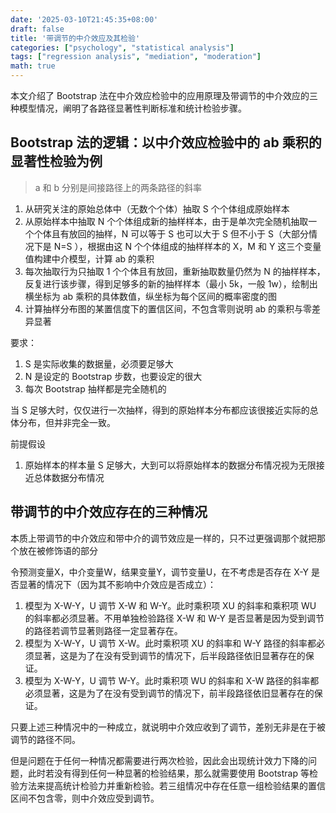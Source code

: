 ```yaml
---
date: '2025-03-10T21:45:35+08:00'
draft: false
title: '带调节的中介效应及其检验'
categories: ["psychology", "statistical analysis"]
tags: ["regression analysis", "mediation", "moderation"]
math: true
---
```


本文介绍了 Bootstrap 法在中介效应检验中的应用原理及带调节的中介效应的三种模型情况，阐明了各路径显著性判断标准和统计检验步骤。

<!--more-->

## Bootstrap 法的逻辑：以中介效应检验中的 ab 乘积的显著性检验为例

> a 和 b 分别是间接路径上的两条路径的斜率


1. 从研究关注的原始总体中（无数个个体）抽取 S 个个体组成原始样本
2. 从原始样本中抽取 N 个个体组成新的抽样样本，由于是单次完全随机抽取一个个体且有放回的抽样，N 可以等于 S 也可以大于 S 但不小于 S（大部分情况下是 N=S ），根据由这 N 个个体组成的抽样样本的 X，M 和 Y 这三个变量值构建中介模型，计算 ab 的乘积
3. 每次抽取行为只抽取 1 个个体且有放回，重新抽取数量仍然为 N 的抽样样本，反复进行该步骤，得到足够多的新的抽样样本（最小 5k，一般 1w），绘制出横坐标为 ab 乘积的具体数值，纵坐标为每个区间的概率密度的图
4. 计算抽样分布图的某置信度下的置信区间，不包含零则说明 ab 的乘积与零差异显著

要求：

1. S 是实际收集的数据量，必须要足够大
2. N 是设定的 Bootstrap 步数，也要设定的很大
3. 每次 Bootstrap 抽样都是完全随机的

当 S 足够大时，仅仅进行一次抽样，得到的原始样本分布都应该很接近实际的总体分布，但并非完全一致。

前提假设

1. 原始样本的样本量 S 足够大，大到可以将原始样本的数据分布情况视为无限接近总体数据分布情况

## 带调节的中介效应存在的三种情况

本质上带调节的中介效应和带中介的调节效应是一样的，只不过更强调那个就把那个放在被修饰语的部分

令预测变量X，中介变量W，结果变量Y，调节变量U，在不考虑是否存在 X-Y 是否显著的情况下（因为其不影响中介效应是否成立）：

1. 模型为 X-W-Y，U 调节 X-W 和 W-Y。此时乘积项 XU 的斜率和乘积项 WU 的斜率都必须显著。不用单独检验路径 X-W 和 W-Y 是否显著是因为受到调节的路径若调节显著则路径一定显著存在。
2. 模型为 X-W-Y，U 调节 X-W。此时乘积项 XU 的斜率和 W-Y 路径的斜率都必须显著，这是为了在没有受到调节的情况下，后半段路径依旧显著存在的保证。
3. 模型为 X-W-Y，U 调节 W-Y。此时乘积项 WU 的斜率和 X-W 路径的斜率都必须显著，这是为了在没有受到调节的情况下，前半段路径依旧显著存在的保证。

只要上述三种情况中的一种成立，就说明中介效应收到了调节，差别无非是在于被调节的路径不同。

但是问题在于任何一种情况都需要进行两次检验，因此会出现统计效力下降的问题，此时若没有得到任何一种显著的检验结果，那么就需要使用 Bootstrap 等检验方法来提高统计检验力并重新检验。若三组情况中存在任意一组检验结果的置信区间不包含零，则中介效应受到调节。
